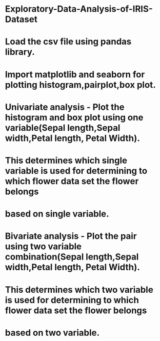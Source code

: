 # Exploratory-Data-Analysis-of-IRIS-Dataset
# Load the csv file using pandas library.
# Import matplotlib and seaborn for plotting histogram,pairplot,box plot.
# Univariate analysis - Plot the histogram and box plot using one variable(Sepal length,Sepal width,Petal length, Petal Width).
#                        This determines which single variable is used for determining to which flower data set the flower belongs 
#                        based on single variable.
# Bivariate analysis - Plot the pair using two variable combination(Sepal length,Sepal width,Petal length, Petal Width).
#                        This determines which two variable is used for determining to which flower data set the flower belongs 
#                        based on two variable.                        
